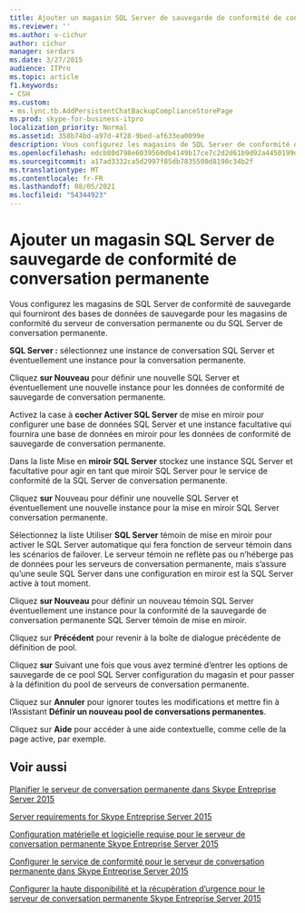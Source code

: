 ```yaml
---
title: Ajouter un magasin SQL Server de sauvegarde de conformité de conversation permanente
ms.reviewer: ''
ms.author: v-cichur
author: cichur
manager: serdars
ms.date: 3/27/2015
audience: ITPro
ms.topic: article
f1.keywords:
- CSH
ms.custom:
- ms.lync.tb.AddPersistentChatBackupComplianceStorePage
ms.prod: skype-for-business-itpro
localization_priority: Normal
ms.assetid: 358b74bd-a97d-4f28-9bed-af633ea0099e
description: Vous configurez les magasins de SQL Server de conformité de sauvegarde qui fourniront des bases de données de sauvegarde pour les magasins de conformité du serveur de conversation permanente ou du SQL Server de conversation permanente.
ms.openlocfilehash: edcb80d798e6039560db4149b17ce7c2d2d61b9d92a4450199dcad29b12093dc
ms.sourcegitcommit: a17ad3332ca5d2997f85db7835500d8190c34b2f
ms.translationtype: MT
ms.contentlocale: fr-FR
ms.lasthandoff: 08/05/2021
ms.locfileid: "54344923"
---
```

# <a name="add-persistent-chat-compliance-backup-sql-server-store"></a>Ajouter un magasin SQL Server de sauvegarde de conformité de conversation permanente
 
Vous configurez les magasins de SQL Server de conformité de sauvegarde qui fourniront des bases de données de sauvegarde pour les magasins de conformité du serveur de conversation permanente ou du SQL Server de conversation permanente.
  
 **SQL Server :** sélectionnez une instance de conversation SQL Server et éventuellement une instance pour la conversation permanente.
  
Cliquez **sur Nouveau** pour définir une nouvelle SQL Server et éventuellement une nouvelle instance pour les données de conformité de sauvegarde de conversation permanente.
  
Activez la case à **cocher Activer SQL Server** de mise en miroir pour configurer une base de données SQL Server et une instance facultative qui fournira une base de données en miroir pour les données de conformité de sauvegarde de conversation permanente.
  
Dans la liste Mise en **miroir SQL Server** stockez une instance SQL Server et facultative pour agir en tant que miroir SQL Server pour le service de conformité de la SQL Server de conversation permanente.
  
Cliquez **sur** Nouveau pour définir une nouvelle SQL Server et éventuellement une nouvelle instance pour la mise en miroir SQL Server conversation permanente.
  
Sélectionnez la liste Utiliser **SQL Server** témoin de mise en miroir pour activer le SQL Server automatique qui fera fonction de serveur témoin dans les scénarios de failover. Le serveur témoin ne reflète pas ou n’héberge pas de données pour les serveurs de conversation permanente, mais s’assure qu’une seule SQL Server dans une configuration en miroir est la SQL Server active à tout moment.
  
Cliquez **sur Nouveau** pour définir un nouveau témoin SQL Server éventuellement une instance pour la conformité de la sauvegarde de conversation permanente SQL Server témoin de mise en miroir.
  
Cliquez sur **Précédent** pour revenir à la boîte de dialogue précédente de définition de pool.
  
Cliquez **sur** Suivant une fois que vous avez terminé d’entrer les options de sauvegarde de ce pool SQL Server configuration du magasin et pour passer à la définition du pool de serveurs de conversation permanente.
  
Cliquez sur **Annuler** pour ignorer toutes les modifications et mettre fin à l’Assistant **Définir un nouveau pool de conversations permanentes**.
  
Cliquez sur **Aide** pour accéder à une aide contextuelle, comme celle de la page active, par exemple.
  
## <a name="see-also"></a>Voir aussi

[Planifier le serveur de conversation permanente dans Skype Entreprise Server 2015](../../plan-your-deployment/persistent-chat-server/persistent-chat-server.md)
  
[Server requirements for Skype Entreprise Server 2015](../../plan-your-deployment/requirements-for-your-environment/server-requirements.md)
  
[Configuration matérielle et logicielle requise pour le serveur de conversation permanente Skype Entreprise Server 2015](../../plan-your-deployment/persistent-chat-server/hardware-and-software-requirements.md)
  
[Configurer le service de conformité pour le serveur de conversation permanente dans Skype Entreprise Server 2015](../../manage/persistent-chat/configure-compliance.md)
  
[Configurer la haute disponibilité et la récupération d’urgence pour le serveur de conversation permanente Skype Entreprise Server 2015](../../deploy/deploy-persistent-chat-server/configure-hadr-for-persistent-chat.md)
